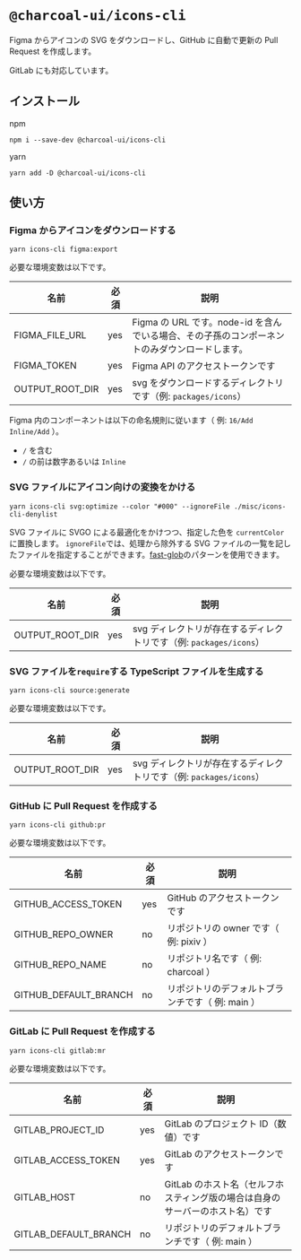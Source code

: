 # `@charcoal-ui/icons-cli`

Figma からアイコンの SVG をダウンロードし、GitHub に自動で更新の Pull Request を作成します。

GitLab にも対応しています。

## インストール

npm

```
npm i --save-dev @charcoal-ui/icons-cli
```

yarn

```
yarn add -D @charcoal-ui/icons-cli
```

## 使い方

### Figma からアイコンをダウンロードする

```
yarn icons-cli figma:export
```

必要な環境変数は以下です。

| 名前            | 必須 | 説明                                                                                          |
| --------------- | ---- | --------------------------------------------------------------------------------------------- |
| FIGMA_FILE_URL  | yes  | Figma の URL です。node-id を含んでいる場合、その子孫のコンポーネントのみダウンロードします。 |
| FIGMA_TOKEN     | yes  | Figma API のアクセストークンです                                                              |
| OUTPUT_ROOT_DIR | yes  | svg をダウンロードするディレクトリです（例: `packages/icons`）                                |

Figma 内のコンポーネントは以下の命名規則に従います（ 例: `16/Add` `Inline/Add` ）。

- `/` を含む
- `/` の前は数字あるいは `Inline`

### SVG ファイルにアイコン向けの変換をかける

```
yarn icons-cli svg:optimize --color "#000" --ignoreFile ./misc/icons-cli-denylist
```

SVG ファイルに SVGO による最適化をかけつつ、指定した色を `currentColor` に置換します。
`ignoreFile`では、処理から除外する SVG ファイルの一覧を記したファイルを指定することができます。[fast-glob](https://github.com/mrmlnc/fast-glob#pattern-syntax)のパターンを使用できます。

必要な環境変数は以下です。

| 名前            | 必須 | 説明                                                               |
| --------------- | ---- | ------------------------------------------------------------------ |
| OUTPUT_ROOT_DIR | yes  | svg ディレクトリが存在するディレクトリです（例: `packages/icons`） |

### SVG ファイルを`require`する TypeScript ファイルを生成する

```
yarn icons-cli source:generate
```

必要な環境変数は以下です。

| 名前            | 必須 | 説明                                                               |
| --------------- | ---- | ------------------------------------------------------------------ |
| OUTPUT_ROOT_DIR | yes  | svg ディレクトリが存在するディレクトリです（例: `packages/icons`） |

### GitHub に Pull Request を作成する

```
yarn icons-cli github:pr
```

必要な環境変数は以下です。

| 名前                  | 必須 | 説明                                             |
| --------------------- | ---- | ------------------------------------------------ |
| GITHUB_ACCESS_TOKEN   | yes  | GitHub のアクセストークンです                    |
| GITHUB_REPO_OWNER     | no   | リポジトリの owner です（ 例: pixiv ）           |
| GITHUB_REPO_NAME      | no   | リポジトリ名です（ 例: charcoal ）               |
| GITHUB_DEFAULT_BRANCH | no   | リポジトリのデフォルトブランチです（ 例: main ） |

### GitLab に Pull Request を作成する

```
yarn icons-cli gitlab:mr
```

必要な環境変数は以下です。

| 名前                  | 必須 | 説明                                                                          |
| --------------------- | ---- | ----------------------------------------------------------------------------- |
| GITLAB_PROJECT_ID     | yes  | GitLab のプロジェクト ID（数値）です                                          |
| GITLAB_ACCESS_TOKEN   | yes  | GitLab のアクセストークンです                                                 |
| GITLAB_HOST           | no   | GitLab のホスト名（セルフホスティング版の場合は自身のサーバーのホスト名）です |
| GITLAB_DEFAULT_BRANCH | no   | リポジトリのデフォルトブランチです（ 例: main ）                              |
